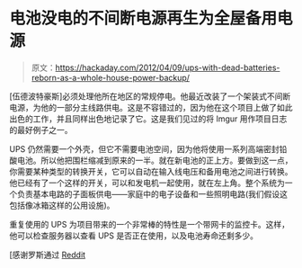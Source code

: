 # 电池没电的不间断电源再生为全屋备用电源

> 原文：<https://hackaday.com/2012/04/09/ups-with-dead-batteries-reborn-as-a-whole-house-power-backup/>

[伍德波特豪斯]必须处理他所在地区的常规停电。他最近改装了一个架装式不间断电源，为他的一部分主线路供电。这是不容错过的，因为他在这个项目上做了如此出色的工作，并且同样出色地记录了它。这是我们见过的将 Imgur 用作项目日志的最好例子之一。

UPS 仍然需要一个外壳，但它不需要电池空间，因为他将使用一系列高端密封铅酸电池。所以他把围栏缩减到原来的一半。就在新电池的正上方。要做到这一点，你需要某种类型的转换开关，它可以自动在输入线电压和备用电池之间进行转换。他已经有了一个这样的开关，可以和发电机一起使用，就在左上角。整个系统为一个负责基本电路的子面板供电——家庭中的电子设备和一些照明电路(我们假设这包括像冰箱这样的公用设施)。

重复使用的 UPS 为项目带来的一个非常棒的特性是一个带网卡的监控卡。这样，他可以检查服务器以查看 UPS 是否正在使用，以及电池寿命还剩多少。

[感谢罗斯通过 [Reddit](http://www.reddit.com/r/DIY/comments/rx7eh/the_frankenups/)